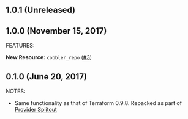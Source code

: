 ## 1.0.1 (Unreleased)
## 1.0.0 (November 15, 2017)

FEATURES:

__New Resource:__ `cobbler_repo` ([#3](https://github.com/terraform-providers/terraform-provider-cobbler/issues/3))

## 0.1.0 (June 20, 2017)

NOTES:

* Same functionality as that of Terraform 0.9.8. Repacked as part of [Provider Splitout](https://www.hashicorp.com/blog/upcoming-provider-changes-in-terraform-0-10/)
